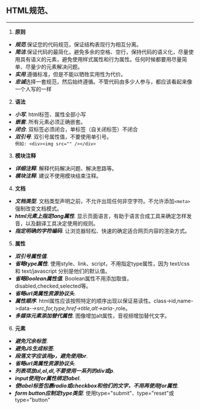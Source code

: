 ## HTML规范、
*****

1. **原则**
 + ***规范***.保证您的代码规范，保证结构表现行为相互分离。
 + ***简洁***.保证代码的最简化，避免多余的空格、空行，保持代码的语义化，尽量使用具有语义的元素，避免使用样式属性和行为属性。任何时候都要用尽量简单、尽量少的元素解决问题。
 + ***实用***.遵循标准，但是不能以牺牲实用性为代价。
 + ***忠诚***选择一套规范，然后始终遵循。不管代码由多少人参与，都应该看起来像一个人写的一样

2. **语法**
 + ***小写***. html标签、属性全部小写  
 + ***嵌套***. 所有元素必须正确嵌套。  
 + ***闭合***. 双标签必须闭合，单标签（自关闭标签）不闭合
 + ***双引号***. 双引号属性值，不要使用单引号。  
 `例如: <div><img src="" /></div>`

3. **模块注释**
 + ***详细注释***. 解释代码解决问题、解决思路等。
 + ***模块注释***. 建议不使用模块结束注释。

4. **文档**
 + ***文档类型***. 文档类型声明之前，不允许出现任何非空字符。不允许添加`<meta>`强制改变文档模式。
 + ***html元素上指定lang属性***. 显示页面语言，有助于语言合成工具来确定怎样发音，以及翻译工具决定使用的规则。
 + ***指定明确的字符编码***. 让浏览器轻松、快速的确定适合网页内容的渲染方式。

5. **属性**
 + ***双引号属性值***. 
 + ***省略type属性***. 使用style、link、script，不用指定type属性，因为 text/css 和 text/javascript 分别是他们的默认值。
 + ***省略Boolean属性值***. Boolean属性不用添加取值，disabled,checked,selected等。
 + ***省略url类属性资源协议头***. 
 + ***属性顺序***. html属性应该按照特定的顺序出现以保证易读性。class->id,name->data-*->src,for,type,href->title,alt->aria-*,role。
 + ***多媒体元素添加替代属性***. 图像增加alt属性，音视频增加替代文字。

6. **元素**
 + ***避免冗余标签***. 
 + ***避免JS生成标签***. 
 + ***段落文字应该用p，避免使用br***. 
 + ***省略url类属性资源协议头***. 
 + ***列表项放ul,ol,dl,不要使用一系列的div或p***.
 + ***input使用for属性绑定label***. 
 + ***使label标签包裹radio或checkbox和他们的文字，不用再使用for属性***. 
 + ***form button应制定type类型***. 使用type="submit"、type="reset"或type="button"